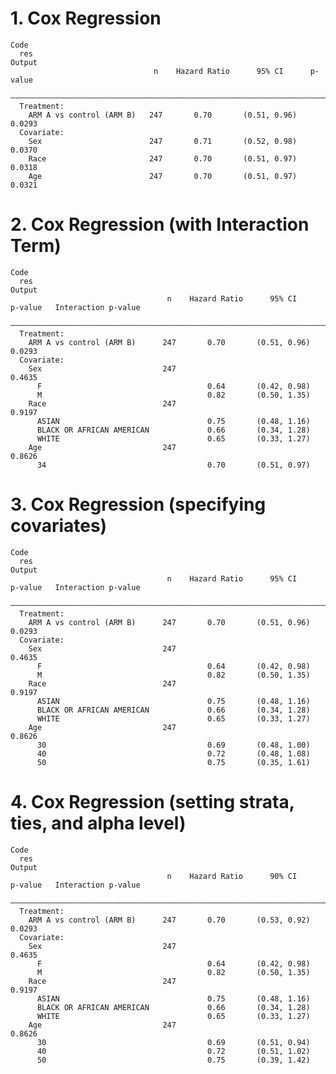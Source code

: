 # 1. Cox Regression

    Code
      res
    Output
                                    n    Hazard Ratio      95% CI      p-value
      ————————————————————————————————————————————————————————————————————————
      Treatment:                                                              
        ARM A vs control (ARM B)   247       0.70       (0.51, 0.96)   0.0293 
      Covariate:                                                              
        Sex                        247       0.71       (0.52, 0.98)   0.0370 
        Race                       247       0.70       (0.51, 0.97)   0.0318 
        Age                        247       0.70       (0.51, 0.97)   0.0321 

# 2. Cox Regression (with Interaction Term)

    Code
      res
    Output
                                       n    Hazard Ratio      95% CI      p-value   Interaction p-value
      —————————————————————————————————————————————————————————————————————————————————————————————————
      Treatment:                                                                                       
        ARM A vs control (ARM B)      247       0.70       (0.51, 0.96)   0.0293                       
      Covariate:                                                                                       
        Sex                           247                                                 0.4635       
          F                                     0.64       (0.42, 0.98)                                
          M                                     0.82       (0.50, 1.35)                                
        Race                          247                                                 0.9197       
          ASIAN                                 0.75       (0.48, 1.16)                                
          BLACK OR AFRICAN AMERICAN             0.66       (0.34, 1.28)                                
          WHITE                                 0.65       (0.33, 1.27)                                
        Age                           247                                                 0.8626       
          34                                    0.70       (0.51, 0.97)                                

# 3. Cox Regression (specifying covariates)

    Code
      res
    Output
                                       n    Hazard Ratio      95% CI      p-value   Interaction p-value
      —————————————————————————————————————————————————————————————————————————————————————————————————
      Treatment:                                                                                       
        ARM A vs control (ARM B)      247       0.70       (0.51, 0.96)   0.0293                       
      Covariate:                                                                                       
        Sex                           247                                                 0.4635       
          F                                     0.64       (0.42, 0.98)                                
          M                                     0.82       (0.50, 1.35)                                
        Race                          247                                                 0.9197       
          ASIAN                                 0.75       (0.48, 1.16)                                
          BLACK OR AFRICAN AMERICAN             0.66       (0.34, 1.28)                                
          WHITE                                 0.65       (0.33, 1.27)                                
        Age                           247                                                 0.8626       
          30                                    0.69       (0.48, 1.00)                                
          40                                    0.72       (0.48, 1.08)                                
          50                                    0.75       (0.35, 1.61)                                

# 4. Cox Regression (setting strata, ties, and alpha level)

    Code
      res
    Output
                                       n    Hazard Ratio      90% CI      p-value   Interaction p-value
      —————————————————————————————————————————————————————————————————————————————————————————————————
      Treatment:                                                                                       
        ARM A vs control (ARM B)      247       0.70       (0.53, 0.92)   0.0293                       
      Covariate:                                                                                       
        Sex                           247                                                 0.4635       
          F                                     0.64       (0.42, 0.98)                                
          M                                     0.82       (0.50, 1.35)                                
        Race                          247                                                 0.9197       
          ASIAN                                 0.75       (0.48, 1.16)                                
          BLACK OR AFRICAN AMERICAN             0.66       (0.34, 1.28)                                
          WHITE                                 0.65       (0.33, 1.27)                                
        Age                           247                                                 0.8626       
          30                                    0.69       (0.51, 0.94)                                
          40                                    0.72       (0.51, 1.02)                                
          50                                    0.75       (0.39, 1.42)                                

